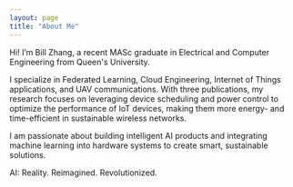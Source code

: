 ```yaml
---
layout: page
title: "About Me"
---
```


<style>
/* Adjust font for better readability */
.page-content {
  font-family: Arial, Helvetica, sans-serif;
  font-size: 18px;
  line-height: 1.7;
}
</style>


Hi! I’m Bill Zhang, a recent MASc graduate in Electrical and Computer Engineering from Queen's University.

I specialize in Federated Learning, Cloud Engineering, Internet of Things applications, and UAV communications. With three publications, my research focuses on leveraging device scheduling and power control to optimize the performance of IoT devices, making them more energy- and time-efficient in sustainable wireless networks.

I am passionate about building intelligent AI products and integrating machine learning into hardware systems to create smart, sustainable solutions.

AI: Reality. Reimagined. Revolutionized.

